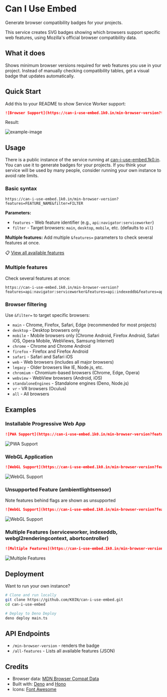# Can I Use Embed

Generate browser compatibility badges for your projects.

This service creates SVG badges showing which browsers support specific web features, using Mozilla's official browser compatibility data.

## What it does

Shows minimum browser versions required for web features you use in your project. Instead of manually checking compatibility tables, get a visual badge that updates automatically.

## Quick Start

Add this to your README to show Service Worker support:

```markdown
![Browser Support](https://can-i-use-embed.1k0.in/min-browser-version?features=api:navigator:serviceworker&filter=main)
```

Result:

![example-image](https://can-i-use-embed.1k0.in/min-browser-version?features=api:navigator:serviceworker&filter=main&cache=false) <!-- github did somehow cache a broken version, the url change fixes this -->

## Usage

There is a public instance of the service running at [can-i-use-embed.1k0.in](https://can-i-use-embed.1k0.in). You can use it to generate badges for your projects.
If you think your service will be used by many people, consider running your own instance to avoid rate limits.

### Basic syntax

```url
https://can-i-use-embed.1k0.in/min-browser-version?features=FEATURE_NAME&filter=FILTER
```

**Parameters:**

- `features` - Web feature identifier (e.g., `api:navigator:serviceworker`)
- `filter` - Target browsers: `main`, `desktop`, `mobile`, etc. (defaults to `all`)

**Multiple features:** Add multiple `&features=` parameters to check several features at once.

📋 [View all available features](https://can-i-use-embed.1k0.in/all-features)

### Multiple features

Check several features at once:

```url
https://can-i-use-embed.1k0.in/min-browser-version?features=api:navigator:serviceworker&features=api:indexeddb&features=api:webgl
```

### Browser filtering

Use `&filter=` to target specific browsers:

- `main` - Chrome, Firefox, Safari, Edge (recommended for most projects)
- `desktop` - Desktop browsers only
- `mobile` - Mobile browsers only (Chrome Android, Firefox Android, Safari iOS, Opera Mobile, WebViews, Samsung Internet)
- `chrome` - Chrome and Chrome Android
- `firefox` - Firefox and Firefox Android
- `safari` - Safari and Safari iOS
- `web` - Web browsers (includes all major browsers)
- `legacy` - Older browsers like IE, Node.js, etc.
- `chromium` - Chromium-based browsers (Chrome, Edge, Opera)
- `webview` - WebView browsers (Android, iOS)
- `standaloneEngines` - Standalone engines (Deno, Node.js)
- `vr` - VR browsers (Oculus)
- `all` - All browsers

## Examples

### Installable Progressive Web App

```markdown
![PWA Support](https://can-i-use-embed.1k0.in/min-browser-version?features=api:navigator:serviceworker&features=manifests:webapp:serviceworker&features=api:beforeinstallpromptevent&filter=main)
```

![PWA Support](https://can-i-use-embed.1k0.in/min-browser-version?features=api:navigator:serviceworker&features=manifests:webapp:serviceworker&features=api:beforeinstallpromptevent&filter=main)

### WebGL Application

```markdown
![WebGL Support](https://can-i-use-embed.1k0.in/min-browser-version?features=api:htmlcanvaselement:getcontext:webgl2_context&filter=main)
```

![WebGL Support](https://can-i-use-embed.1k0.in/min-browser-version?features=api:htmlcanvaselement:getcontext:webgl2_context&filter=main)

### Unsupported Feature (ambientlightsensor)

Note features behind flags are shown as unsupported

```markdown
![WebGL Support](https://can-i-use-embed.1k0.in/min-browser-version?features=api:ambientlightsensor&filter=main)
```

![WebGL Support](https://can-i-use-embed.1k0.in/min-browser-version?features=api:ambientlightsensor&filter=main)

### Multiple Features (serviceworker, indexeddb, webgl2renderingcontext, abortcontroller)

```markdown
![Multiple Features](https://can-i-use-embed.1k0.in/min-browser-version?features=api:navigator:serviceworker&features=api:indexeddb&features=api:webgl2renderingcontext&features=api:abortcontroller&filter=main)
```

![Multiple Features](https://can-i-use-embed.1k0.in/min-browser-version?features=api:navigator:serviceworker&features=api:indexeddb&features=api:webgl2renderingcontext&features=api:abortcontroller&filter=main)

## Deployment

Want to run your own instance?

```bash
# Clone and run locally
git clone https://github.com/K0IN/can-i-use-embed.git
cd can-i-use-embed

# Deploy to Deno Deploy
deno deploy main.ts
```

## API Endpoints

- `/min-browser-version` - renders the badge
- `/all-features` - Lists all available features (JSON)

## Credits

- Browser data: [MDN Browser Compat Data](https://github.com/mdn/browser-compat-data)
- Built with: [Deno](https://deno.land/) and [Hono](https://hono.dev/)
- Icons: [Font Awesome](https://fontawesome.com/)
